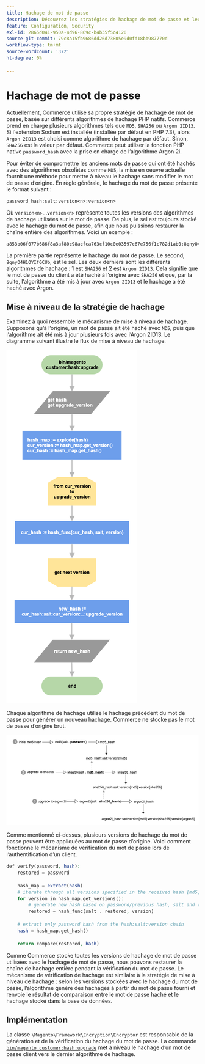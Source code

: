 ```yaml
---
title: Hachage de mot de passe
description: Découvrez les stratégies de hachage de mot de passe et leur mise en oeuvre.
feature: Configuration, Security
exl-id: 2865d041-950a-4d96-869c-b4b35f5c4120
source-git-commit: 79c8a15fb9686dd26d73805e9d0fd18bb987770d
workflow-type: tm+mt
source-wordcount: '372'
ht-degree: 0%

---
```


# Hachage de mot de passe

Actuellement, Commerce utilise sa propre stratégie de hachage de mot de passe, basée sur différents algorithmes de hachage PHP natifs. Commerce prend en charge plusieurs algorithmes tels que `MD5`, `SHA256` ou `Argon 2ID13`. Si l&#39;extension Sodium est installée (installée par défaut en PHP 7.3), alors `Argon 2ID13` est choisi comme algorithme de hachage par défaut. Sinon, `SHA256` est la valeur par défaut. Commerce peut utiliser la fonction PHP native `password_hash` avec la prise en charge de l’algorithme Argon 2i.

Pour éviter de compromettre les anciens mots de passe qui ont été hachés avec des algorithmes obsolètes comme `MD5`, la mise en oeuvre actuelle fournit une méthode pour mettre à niveau le hachage sans modifier le mot de passe d’origine. En règle générale, le hachage du mot de passe présente le format suivant :

```text
password_hash:salt:version<n>:version<n>
```

Où `version<n>`...`version<n>` représente toutes les versions des algorithmes de hachage utilisées sur le mot de passe. De plus, le sel est toujours stocké avec le hachage du mot de passe, afin que nous puissions restaurer la chaîne entière des algorithmes. Voici un exemple :

```text
a853b06f077b686f8a3af80c98acfca763cf10c0e03597c67e756f1c782d1ab0:8qnyO4H1OYIfGCUb:1:2
```

La première partie représente le hachage du mot de passe. Le second, `8qnyO4H1OYIfGCUb`, est le sel. Les deux derniers sont les différents algorithmes de hachage : 1 est `SHA256` et 2 est `Argon 2ID13`. Cela signifie que le mot de passe du client a été haché à l’origine avec `SHA256` et que, par la suite, l’algorithme a été mis à jour avec `Argon 2ID13` et le hachage a été haché avec Argon.

## Mise à niveau de la stratégie de hachage

Examinez à quoi ressemble le mécanisme de mise à niveau de hachage. Supposons qu’à l’origine, un mot de passe ait été haché avec `MD5`, puis que l’algorithme ait été mis à jour plusieurs fois avec l’Argon 2ID13. Le diagramme suivant illustre le flux de mise à niveau de hachage.

![Workflow de mise à niveau de hachage](../../assets/configuration/hash-upgrade-algorithm.png)

Chaque algorithme de hachage utilise le hachage précédent du mot de passe pour générer un nouveau hachage. Commerce ne stocke pas le mot de passe d’origine brut.

![Stratégie de mise à niveau de hachage](../../assets/configuration/hash-upgrade-strategy.png)

Comme mentionné ci-dessus, plusieurs versions de hachage du mot de passe peuvent être appliquées au mot de passe d’origine.
Voici comment fonctionne le mécanisme de vérification du mot de passe lors de l’authentification d’un client.

```php
def verify(password, hash):
    restored = password

    hash_map = extract(hash)
    # iterate through all versions specified in the received hash [md5, sha256, argon2id13]
    for version in hash_map.get_versions():
        # generate new hash based on password/previous hash, salt and version
        restored = hash_func(salt . restored, version)

    # extract only password hash from the hash:salt:version chain
    hash = hash_map.get_hash()

    return compare(restored, hash)
```

Comme Commerce stocke toutes les versions de hachage de mot de passe utilisées avec le hachage de mot de passe, nous pouvons restaurer la chaîne de hachage entière pendant la vérification du mot de passe. Le mécanisme de vérification de hachage est similaire à la stratégie de mise à niveau de hachage : selon les versions stockées avec le hachage du mot de passe, l’algorithme génère des hachages à partir du mot de passe fourni et renvoie le résultat de comparaison entre le mot de passe haché et le hachage stocké dans la base de données.

## Implémentation

La classe `\Magento\Framework\Encryption\Encryptor` est responsable de la génération et de la vérification du hachage du mot de passe. La commande [`bin/magento customer:hash:upgrade`](https://experienceleague.adobe.com/fr/docs/commerce-operations/tools/cli-reference/commerce-on-premises#customerhashupgrade) met à niveau le hachage d’un mot de passe client vers le dernier algorithme de hachage.
